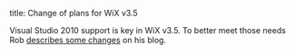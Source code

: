 title: Change of plans for WiX v3.5

Visual Studio 2010 support is key in WiX v3.5. To better meet those needs Rob <a href="http://robmensching.com/blog/posts/2010/4/28/Change-of-plans-for-WiX-v3.5">describes some changes</a> on his blog.
